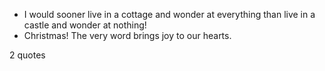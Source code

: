  - I would sooner live in a cottage and wonder at everything than live in a castle and wonder at nothing!
 - Christmas! The very word brings joy to our hearts.

2 quotes